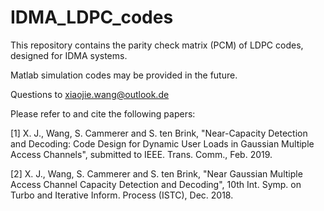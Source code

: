 # IDMA_LDPC_codes

This repository contains the parity check matrix (PCM) of LDPC codes, designed for IDMA systems.

Matlab simulation codes may be provided in the future. 

Questions to  xiaojie.wang@outlook.de

Please refer to and cite the following papers: 

[1] X. J., Wang, S. Cammerer and S. ten Brink,  "Near-Capacity Detection and Decoding: Code Design for Dynamic User Loads in Gaussian Multiple Access Channels", submitted to IEEE. Trans. Comm.,  Feb. 2019.

[2] X. J., Wang, S. Cammerer and S. ten Brink,  "Near Gaussian Multiple Access Channel Capacity Detection and Decoding", 10th Int. Symp. on Turbo and Iterative Inform. Process (ISTC), Dec. 2018.
